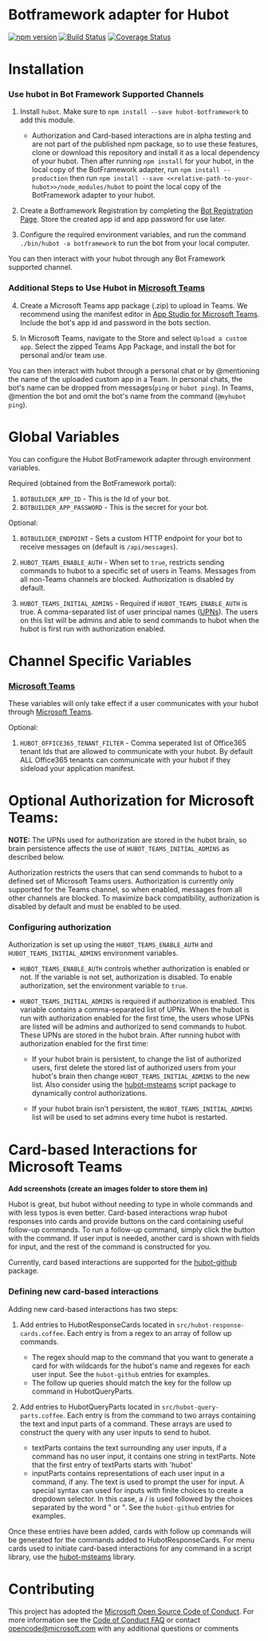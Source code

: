 # Botframework adapter for Hubot

[![npm version](https://badge.fury.io/js/hubot-botframework.svg)](https://badge.fury.io/js/hubot-botframework) [![Build Status](https://travis-ci.org/Microsoft/BotFramework-Hubot.svg?branch=master)](https://travis-ci.org/Microsoft/BotFramework-Hubot) [![Coverage Status](https://coveralls.io/repos/github/Microsoft/BotFramework-Hubot/badge.svg?branch=master)](https://coveralls.io/github/Microsoft/BotFramework-Hubot?branch=master)

# Installation
### Use hubot in Bot Framework Supported Channels
1. Install `hubot`. Make sure to `npm install --save hubot-botframework` to add this module.
    - Authorization and Card-based interactions are in alpha testing and are not part of the published npm package, so to use these features, clone or download this repository and install it as a local dependency of your hubot. Then after running `npm install` for your hubot, in the local copy of the BotFramework adapter, run `npm install --production` then run `npm install --save <<relative-path-to-your-hubot>>/node_modules/hubot` to point the local copy of the BotFramework adapter to your hubot.

2. Create a Botframework Registration by completing the [Bot Registration Page](https://dev.botframework.com/bots/new). Store the created app id and app password for use later.

3. Configure the required environment variables, and run the command `./bin/hubot -a botframework` to run the bot from your local computer.

You can then interact with your hubot through any Bot Framework supported channel.

### Additional Steps to Use Hubot in [Microsoft Teams](https://products.office.com/en-US/microsoft-teams/)

4. Create a Microsoft Teams app package (.zip) to upload in Teams. We recommend using the manifest editor in [App Studio for Microsoft Teams](https://docs.microsoft.com/en-us/microsoftteams/platform/get-started/get-started-app-studio). Include the bot's app id and password in the bots section.

5. In Microsoft Teams, navigate to the Store and select `Upload a custom app`. Select the zipped Teams App Package, and install the bot for personal and/or team use.

You can then interact with hubot through a personal chat or by @mentioning the name of the uploaded custom app in a Team. In personal chats, the bot's name can be dropped from messages(`ping` or `hubot ping`). In Teams, @mention the bot and omit the bot's name from the command (`@myhubot ping`).

# Global Variables
You can configure the Hubot BotFramework adapter through environment variables.

Required (obtained from the BotFramework portal):
1. `BOTBUILDER_APP_ID` - This is the Id of your bot.
2. `BOTBUILDER_APP_PASSWORD` - This is the secret for your bot.

Optional:
1. `BOTBUILDER_ENDPOINT` - Sets a custom HTTP endpoint for your bot to receive messages on (default is `/api/messages`).

2. `HUBOT_TEAMS_ENABLE_AUTH` - When set to `true`, restricts sending commands to hubot to a specific set of users in Teams. Messages from all non-Teams channels are blocked. Authorization is disabled by default.

3. `HUBOT_TEAMS_INITIAL_ADMINS` - Required if `HUBOT_TEAMS_ENABLE_AUTH` is true. A comma-separated list of user principal names ([UPNs](https://docs.microsoft.com/en-us/windows/desktop/ADSchema/a-userprincipalname)). The users on this list will be admins and able to send commands to hubot when the hubot is first run with authorization enabled.

# Channel Specific Variables
### [Microsoft Teams](https://products.office.com/en-US/microsoft-teams/)
These variables will only take effect if a user communicates with your hubot through [Microsoft Teams](https://products.office.com/en-US/microsoft-teams/).

Optional:
1. `HUBOT_OFFICE365_TENANT_FILTER` - Comma seperated list of Office365 tenant Ids that are allowed to communicate with your hubot. By default ALL Office365 tenants can communicate with your hubot if they sideload your application manifest.

# Optional Authorization for Microsoft Teams:

**NOTE:** The UPNs used for authorization are stored in the hubot brain, so brain persistence affects the use of `HUBOT_TEAMS_INITIAL_ADMINS` as described below.

Authorization restricts the users that can send commands to hubot to a defined set of Microsoft Teams users. Authorization is currently only supported for the Teams channel, so when enabled, messages from all other channels are blocked. To maximize back compatibility, authorization is disabled by default and must be enabled to be used.

### Configuring authorization
Authorization is set up using the `HUBOT_TEAMS_ENABLE_AUTH` and `HUBOT_TEAMS_INITIAL_ADMINS` environment variables.

* `HUBOT_TEAMS_ENABLE_AUTH` controls whether authorization is enabled or not. If the variable is not set, authorization is disabled. To enable authorization, set the environment variable to `true`.

* `HUBOT_TEAMS_INITIAL_ADMINS` is required if authorization is enabled. This variable contains a comma-separated list of UPNs. When the hubot is run with authorization enabled for the first time, the users whose UPNs are listed will be admins and authorized to send commands to hubot. These UPNs are stored in the hubot brain. After running hubot with authorization enabled for the first time:

    - If your hubot brain is persistent, to change the list of authorized users, first delete the stored list of authorized users from your hubot's brain then change `HUBOT_TEAMS_INITIAL_ADMINS` to the new list. Also consider using the [hubot-msteams](https://github.com/officedev/TeamsHubot) script package to dynamically control authorizations.

    - If your hubot brain isn't persistent, the `HUBOT_TEAMS_INITIAL_ADMINS` list will be used to set admins every time hubot is restarted.

# Card-based Interactions for Microsoft Teams

**Add screenshots (create an images folder to store them in)**

Hubot is great, but hubot without needing to type in whole commands and with less typos is even better. Card-based interactions wrap hubot responses into cards and provide buttons on the card containing useful follow-up commands. To run a follow-up command, simply click the button with the command. If user input is needed, another card is shown with fields for input, and the rest of the command is constructed for you.

Currently, card based interactions are supported for the [hubot-github](https://github.com/hydal/hubot-github) package.

### Defining new card-based interactions

Adding new card-based interactions has two steps:

1. Add entries to HubotResponseCards located in `src/hubot-response-cards.coffee`. Each entry is from a regex to an array of follow up commands.
    * The regex should map to the command that you want to generate a card for with wildcards for the hubot's name and regexes for each user input. See the `hubot-github` entries for examples.
    * The follow up queries should match the key for the follow up command in HubotQueryParts.

2. Add entries to HubotQueryParts located in `src/hubot-query-parts.coffee`. Each entry is from the command to two arrays containing the text and input parts of a command. These arrays are used to construct the query with any user inputs to send to hubot.
    * textParts contains the text surrounding any user inputs, if a command has no user input, it contains one string in textParts. Note that the first entry of textParts starts with 'hubot'
    * inputParts contains representations of each user input in a command, if any. The text is used to prompt the user for input.
    A special syntax can used for inputs with finite choices to create a dropdown selector. In this case, a / is used followed by the choices separated by the word " or ". See the `hubot-github` entries for examples.
    
Once these entries have been added, cards with follow up commands will be generated for the commands added to HubotResponseCards. For menu cards used to initiate card-based interactions for any command in a script library, use the [hubot-msteams](https://github.com/officedev/TeamsHubot) library.

# Contributing
This project has adopted the [Microsoft Open Source Code of Conduct](https://opensource.microsoft.com/codeofconduct/). For more information see the [Code of Conduct FAQ](https://opensource.microsoft.com/codeofconduct/faq/) or contact [opencode@microsoft.com](mailto:opencode@microsoft.com) with any additional questions or comments
